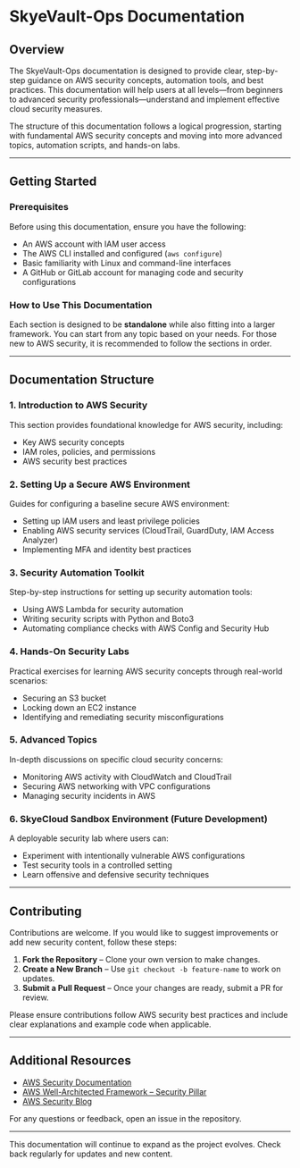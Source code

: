 # SkyeVault-Ops Documentation

## Overview

The SkyeVault-Ops documentation is designed to provide clear, step-by-step guidance on AWS security concepts, automation tools, and best practices. This documentation will help users at all levels—from beginners to advanced security professionals—understand and implement effective cloud security measures.

The structure of this documentation follows a logical progression, starting with fundamental AWS security concepts and moving into more advanced topics, automation scripts, and hands-on labs.

---

## Getting Started

### Prerequisites  
Before using this documentation, ensure you have the following:  
- An AWS account with IAM user access  
- The AWS CLI installed and configured (`aws configure`)  
- Basic familiarity with Linux and command-line interfaces  
- A GitHub or GitLab account for managing code and security configurations  

### How to Use This Documentation  
Each section is designed to be **standalone** while also fitting into a larger framework. You can start from any topic based on your needs. For those new to AWS security, it is recommended to follow the sections in order.

---

## Documentation Structure

### 1. Introduction to AWS Security  
This section provides foundational knowledge for AWS security, including:  
- Key AWS security concepts  
- IAM roles, policies, and permissions  
- AWS security best practices  

### 2. Setting Up a Secure AWS Environment  
Guides for configuring a baseline secure AWS environment:  
- Setting up IAM users and least privilege policies  
- Enabling AWS security services (CloudTrail, GuardDuty, IAM Access Analyzer)  
- Implementing MFA and identity best practices  

### 3. Security Automation Toolkit  
Step-by-step instructions for setting up security automation tools:  
- Using AWS Lambda for security automation  
- Writing security scripts with Python and Boto3  
- Automating compliance checks with AWS Config and Security Hub  

### 4. Hands-On Security Labs  
Practical exercises for learning AWS security concepts through real-world scenarios:  
- Securing an S3 bucket  
- Locking down an EC2 instance  
- Identifying and remediating security misconfigurations  

### 5. Advanced Topics  
In-depth discussions on specific cloud security concerns:  
- Monitoring AWS activity with CloudWatch and CloudTrail  
- Securing AWS networking with VPC configurations  
- Managing security incidents in AWS  

### 6. SkyeCloud Sandbox Environment (Future Development)  
A deployable security lab where users can:  
- Experiment with intentionally vulnerable AWS configurations  
- Test security tools in a controlled setting  
- Learn offensive and defensive security techniques  

---

## Contributing  

Contributions are welcome. If you would like to suggest improvements or add new security content, follow these steps:  

1. **Fork the Repository** – Clone your own version to make changes.  
2. **Create a New Branch** – Use `git checkout -b feature-name` to work on updates.  
3. **Submit a Pull Request** – Once your changes are ready, submit a PR for review.  

Please ensure contributions follow AWS security best practices and include clear explanations and example code when applicable.

---

## Additional Resources  
- [AWS Security Documentation](https://docs.aws.amazon.com/security/)  
- [AWS Well-Architected Framework – Security Pillar](https://docs.aws.amazon.com/wellarchitected/latest/security-pillar/)  
- [AWS Security Blog](https://aws.amazon.com/blogs/security/)  

For any questions or feedback, open an issue in the repository.  

---

This documentation will continue to expand as the project evolves. Check back regularly for updates and new content.